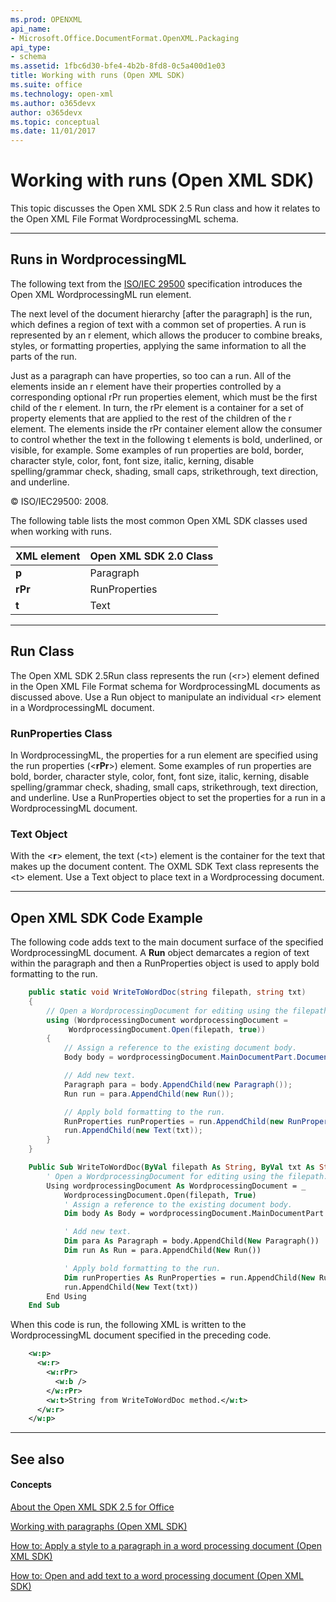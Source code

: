 ```yaml
---
ms.prod: OPENXML
api_name:
- Microsoft.Office.DocumentFormat.OpenXML.Packaging
api_type:
- schema
ms.assetid: 1fbc6d30-bfe4-4b2b-8fd8-0c5a400d1e03
title: Working with runs (Open XML SDK)
ms.suite: office
ms.technology: open-xml
ms.author: o365devx
author: o365devx
ms.topic: conceptual
ms.date: 11/01/2017
---
```

# Working with runs (Open XML SDK)

This topic discusses the Open XML SDK 2.5 <span sdata="cer"
target="T:DocumentFormat.OpenXml.Wordprocessing.Run"><span
class="nolink">Run</span></span> class and how it relates to the Open
XML File Format WordprocessingML schema.


---------------------------------------------------------------------------------
## Runs in WordprocessingML 
The following text from the [ISO/IEC
29500](http://go.microsoft.com/fwlink/?LinkId=194337) specification
introduces the Open XML WordprocessingML run element.

The next level of the document hierarchy [after the paragraph] is the
run, which defines a region of text with a common set of properties. A
run is represented by an r element, which allows the producer to combine
breaks, styles, or formatting properties, applying the same information
to all the parts of the run.

Just as a paragraph can have properties, so too can a run. All of the
elements inside an r element have their properties controlled by a
corresponding optional rPr run properties element, which must be the
first child of the r element. In turn, the rPr element is a container
for a set of property elements that are applied to the rest of the
children of the r element. The elements inside the rPr container element
allow the consumer to control whether the text in the following t
elements is bold, underlined, or visible, for example. Some examples of
run properties are bold, border, character style, color, font, font
size, italic, kerning, disable spelling/grammar check, shading, small
caps, strikethrough, text direction, and underline.

© ISO/IEC29500: 2008.

The following table lists the most common Open XML SDK classes used when
working with runs.

**XML element**|**Open XML SDK 2.0 Class**
---|---
**p**|Paragraph
**rPr**|RunProperties
**t**|Text


---------------------------------------------------------------------------------
## Run Class 
The Open XML SDK 2.5<span sdata="cer"
target="T:DocumentFormat.OpenXml.Wordprocessing.Run"><span
class="nolink">Run</span></span> class represents the run (\<<span
class="keyword">r</span>\>) element defined in the Open XML File Format
schema for WordprocessingML documents as discussed above. Use a <span
class="keyword">Run</span> object to manipulate an individual \<<span
class="keyword">r</span>\> element in a WordprocessingML document.

### RunProperties Class

In WordprocessingML, the properties for a run element are specified
using the run properties (\<**rPr**\>) element.
Some examples of run properties are bold, border, character style,
color, font, font size, italic, kerning, disable spelling/grammar check,
shading, small caps, strikethrough, text direction, and underline. Use a
<span sdata="cer"
target="T:DocumentFormat.OpenXml.Wordprocessing.RunProperties"><span
class="nolink">RunProperties</span></span> object to set the properties
for a run in a WordprocessingML document.

### Text Object

With the \<**r**\> element, the text (\<<span
class="keyword">t</span>\>) element is the container for the text that
makes up the document content. The OXML SDK <span sdata="cer"
target="T:DocumentFormat.OpenXml.Wordprocessing.Text"><span
class="nolink">Text</span></span> class represents the \<<span
class="keyword">t</span>\> element. Use a <span
class="keyword">Text</span> object to place text in a Wordprocessing
document.


--------------------------------------------------------------------------------
## Open XML SDK Code Example 
The following code adds text to the main document surface of the
specified WordprocessingML document. A **Run**
object demarcates a region of text within the paragraph and then a <span
class="keyword">RunProperties</span> object is used to apply bold
formatting to the run.

```csharp
    public static void WriteToWordDoc(string filepath, string txt)
    {
        // Open a WordprocessingDocument for editing using the filepath.
        using (WordprocessingDocument wordprocessingDocument =
             WordprocessingDocument.Open(filepath, true))
        {
            // Assign a reference to the existing document body.
            Body body = wordprocessingDocument.MainDocumentPart.Document.Body;

            // Add new text.
            Paragraph para = body.AppendChild(new Paragraph());
            Run run = para.AppendChild(new Run());

            // Apply bold formatting to the run.
            RunProperties runProperties = run.AppendChild(new RunProperties(new Bold()));   
            run.AppendChild(new Text(txt));                
        }
    }
```

```vb
    Public Sub WriteToWordDoc(ByVal filepath As String, ByVal txt As String)
        ' Open a WordprocessingDocument for editing using the filepath.
        Using wordprocessingDocument As WordprocessingDocument = _
            WordprocessingDocument.Open(filepath, True)
            ' Assign a reference to the existing document body.
            Dim body As Body = wordprocessingDocument.MainDocumentPart.Document.Body

            ' Add new text.
            Dim para As Paragraph = body.AppendChild(New Paragraph())
            Dim run As Run = para.AppendChild(New Run())

            ' Apply bold formatting to the run.
            Dim runProperties As RunProperties = run.AppendChild(New RunProperties(New Bold()))
            run.AppendChild(New Text(txt))
        End Using
    End Sub
```
When this code is run, the following XML is written to the
WordprocessingML document specified in the preceding code.

```xml
    <w:p>
      <w:r>
        <w:rPr>
          <w:b />
        </w:rPr>
        <w:t>String from WriteToWordDoc method.</w:t>
      </w:r>
    </w:p>
```

--------------------------------------------------------------------------------
## See also 
#### Concepts

[About the Open XML SDK 2.5 for Office](about-the-open-xml-sdk-2-5.md)  

[Working with paragraphs (Open XML SDK)](working-with-paragraphs.md)  

[How to: Apply a style to a paragraph in a word processing document (Open XML SDK)](how-to-apply-a-style-to-a-paragraph-in-a-word-processing-document.md)  

[How to: Open and add text to a word processing document (Open XML SDK)](how-to-open-and-add-text-to-a-word-processing-document.md)  
